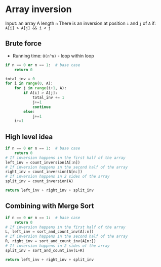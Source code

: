 # Array inversion
Input: an array A length `n`
There is an inversion at position `i` and `j` of `A` if:
`A[i] > A[j] && i < j`


## Brute force
- Running time: `O(n^n)` - loop within loop
```python
if n == 0 or n == 1:  # base case
	return 0

total_inv = 0
for i in range(0, A):
	for j in range(i+1, A):
		if A[i] > A[j]:
			total_inv += 1
			j+=1
			continue
		else:
			j+=1
	i+=1
```

## High level idea
```python
if n == 0 or n == 1:  # base case
	return 0
# If inversion happens in the first half of the array
left_inv = count_inversion(A[:n])
# If inversion happens in the second half of the array
right_inv = count_inversion(A[n:])
# If inversion happens in 2 sides of the array
split_inv = count_inversion(A)

return left_inv + right_inv + split_inv
```

## Combining with Merge Sort
```python
if n == 0 or n == 1:  # base case
	return 0
# If inversion happens in the first half of the array
L, left_inv = sort_and_count_inv(A[:n])
# If inversion happens in the second half of the array
R, right_inv = sort_and_count_inv(A[n:])
# If inversion happens in 2 sides of the array
split_inv = sort_and_count_inv(L+R)

return left_inv + right_inv + split_inv
```